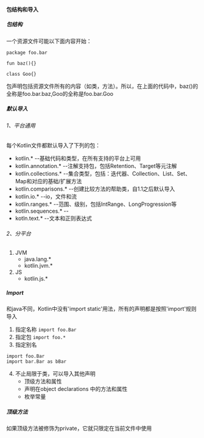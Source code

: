 #### 包结构和导入
##### 包结构
一个资源文件可能以下面内容开始：
```
package foo.bar

fun baz(){}

class Goo{}
```
包声明包括资源文件所有的内容（如类，方法）。所以，在上面的代码中，baz()的全称是foo.bar.baz,Goo的全称是foo.bar.Goo

##### 默认导入
###### 1、平台通用
每个Kotlin文件都默认导入了下列的包：
* kotlin.*              --基础代码和类型，在所有支持的平台上可用
* kotlin.annotation.*   --注解支持包，包括Retention、Target等元注解
* kotlin.collections.*  --集合类型，包括：迭代器、Collection、List、Set、Map和对应的基础/扩展方法
* kotlin.comparisons.*  --创建比较方法的帮助类，自1.1之后默认导入
* kotlin.io.*           --io，文件和流
* kotlin.ranges.*       --范围、级别，包括IntRange、LongProgression等
* kotlin.sequences.*    --
* kotln.text.*          --文本和正则表达式

###### 2、分平台
1. JVM
    * java.lang.*
    * kotlin.jvm.*
2. JS
    * kotlin.js.*

##### Import
和java不同，Kotlin中没有'import static'用法，所有的声明都是按照'import'规则导入
1. 指定名称
`import foo.Bar`
2. 指定包
`import foo.*`
3. 指定别名
```
import foo.Bar
import bar.Bar as bBar
```
4. 不止局限于类，可以导入其他声明
    * 顶级方法和属性
    * 声明在object declarations 中的方法和属性
    * 枚举常量

##### 顶级方法
如果顶级方法被修饰为private，它就只限定在当前文件中使用